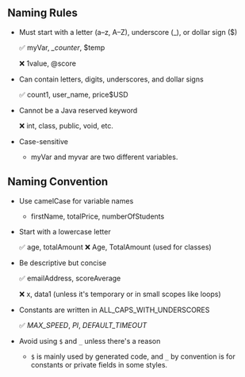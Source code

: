 ## Naming Rules

- Must start with a letter (a–z, A–Z), underscore (\_), or dollar sign ($)

  ✅ myVar, _\_counter_, $temp

  ❌ 1value, @score

- Can contain letters, digits, underscores, and dollar signs

  ✅ count1, user_name, price$USD

- Cannot be a Java reserved keyword

  ❌ int, class, public, void, etc.

- Case-sensitive

  - myVar and myvar are two different variables.

## Naming Convention

- Use camelCase for variable names

  - firstName, totalPrice, numberOfStudents

- Start with a lowercase letter

  ✅ age, totalAmount
  ❌ Age, TotalAmount (used for classes)

- Be descriptive but concise

  ✅ emailAddress, scoreAverage

  ❌ x, data1 (unless it's temporary or in small scopes like loops)

- Constants are written in ALL_CAPS_WITH_UNDERSCORES

  ✅ _MAX_SPEED_, _PI_, _DEFAULT_TIMEOUT_

- Avoid using `$` and `_` unless there's a reason

  - `$` is mainly used by generated code, and `_` by convention is for constants or private fields in some styles.
